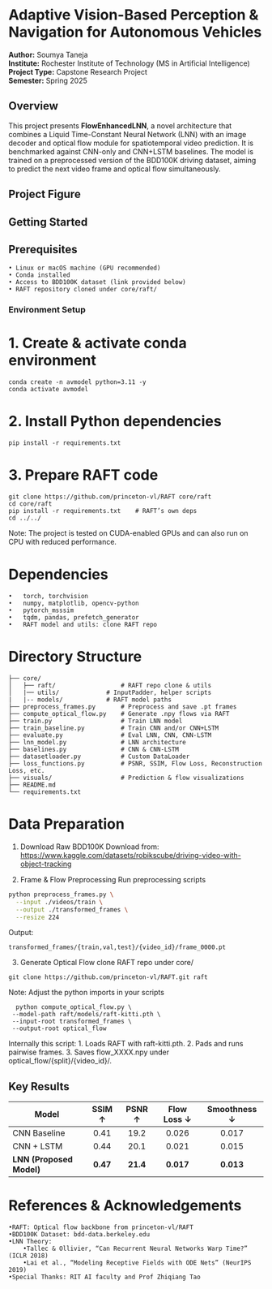 # Adaptive Vision-Based Perception & Navigation for Autonomous Vehicles

**Author:** Soumya Taneja  
**Institute:** Rochester Institute of Technology (MS in Artificial Intelligence)  
**Project Type:** Capstone Research Project  
**Semester:** Spring 2025

## Overview

This project presents **FlowEnhancedLNN**, a novel architecture that combines a Liquid Time-Constant Neural Network (LNN) with an image decoder and optical flow module for spatiotemporal video prediction. It is benchmarked against CNN-only and CNN+LSTM baselines. The model is trained on a preprocessed version of the BDD100K driving dataset, aiming to predict the next video frame and optical flow simultaneously.

## Project Figure

## Getting Started

## Prerequisites
	• Linux or macOS machine (GPU recommended)
	• Conda installed
	• Access to BDD100K dataset (link provided below)
	• RAFT repository cloned under core/raft/ 

### Environment Setup

# 1. Create & activate conda environment
```
conda create -n avmodel python=3.11 -y
conda activate avmodel
```

# 2. Install Python dependencies
```
pip install -r requirements.txt
```

# 3. Prepare RAFT code
```
git clone https://github.com/princeton-vl/RAFT core/raft
cd core/raft
pip install -r requirements.txt    # RAFT’s own deps
cd ../../
```



Note: The project is tested on CUDA-enabled GPUs and can also run on CPU with reduced performance.

# Dependencies
	•	torch, torchvision
	•	numpy, matplotlib, opencv-python
	•	pytorch_msssim
	•	tqdm, pandas, prefetch_generator
	•	RAFT model and utils: clone RAFT repo

# Directory Structure
```
├── core/
│   ├── raft/                  # RAFT repo clone & utils
│   |── utils/  	       # InputPadder, helper scripts
|   |-- models/		       # RAFT model paths
├── preprocess_frames.py       # Preprocess and save .pt frames
├── compute_optical_flow.py    # Generate .npy flows via RAFT
├── train.py                   # Train LNN model
├── train_baseline.py          # Train CNN and/or CNN+LSTM
├── evaluate.py                # Eval LNN, CNN, CNN-LSTM
├── lnn_model.py               # LNN architecture
├── baselines.py               # CNN & CNN-LSTM
├── datasetloader.py           # Custom DataLoader
├── loss_functions.py          # PSNR, SSIM, Flow Loss, Reconstruction Loss, etc.
├── visuals/                   # Prediction & flow visualizations
├── README.md  
└── requirements.txt
```



# Data Preparation
1.	Download Raw BDD100K
Download from: https://www.kaggle.com/datasets/robikscube/driving-video-with-object-tracking

2.	Frame & Flow Preprocessing
Run preprocessing scripts
```bash
python preprocess_frames.py \
  --input ./videos/train \
  --output ./transformed_frames \
  --resize 224
```
Output:
```
transformed_frames/{train,val,test}/{video_id}/frame_0000.pt
```
3. Generate Optical Flow
clone RAFT repo under core/
```
git clone https://github.com/princeton-vl/RAFT.git raft
```
Note: Adjust the python imports in your scripts 
 ```
   python compute_optical_flow.py \
  --model-path raft/models/raft-kitti.pth \
  --input-root transformed_frames \
  --output-root optical_flow
  ```
Internally this script:
	1. Loads RAFT with raft-kitti.pth.
	2. Pads and runs pairwise frames.
	3. Saves flow_XXXX.npy under optical_flow/{split}/{video_id}/.

##  Key Results

| Model          | SSIM ↑ | PSNR ↑ | Flow Loss ↓ | Smoothness ↓ |
| -------------- | :----: | :----: | :---------: | :----------: |
| CNN Baseline   |  0.41  |  19.2  |    0.026    |    0.017     |
| CNN + LSTM     |  0.44  |  20.1  |    0.021    |    0.015     |
| **LNN (Proposed Model)** | **0.47** | **21.4** |  **0.017**  |  **0.013**   |


# References & Acknowledgements
	•RAFT: Optical flow backbone from princeton-vl/RAFT
	•BDD100K Dataset: bdd-data.berkeley.edu
	•LNN Theory:
		•Tallec & Ollivier, “Can Recurrent Neural Networks Warp Time?” (ICLR 2018)
		•Lai et al., “Modeling Receptive Fields with ODE Nets” (NeurIPS 2019)
	•Special Thanks: RIT AI faculty and Prof Zhiqiang Tao



